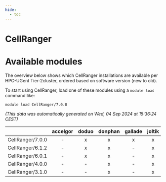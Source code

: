 ```yaml
---
hide:
  - toc
---
```


CellRanger
==========

# Available modules


The overview below shows which CellRanger installations are available per HPC-UGent Tier-2cluster, ordered based on software version (new to old).

To start using CellRanger, load one of these modules using a `module load` command like:

```shell
module load CellRanger/7.0.0
```

*(This data was automatically generated on Wed, 04 Sep 2024 at 15:36:24 CEST)*  

| |accelgor|doduo|donphan|gallade|joltik|shinx|skitty|
| :---: | :---: | :---: | :---: | :---: | :---: | :---: | :---: |
|CellRanger/7.0.0|-|x|x|x|x|-|x|
|CellRanger/6.1.2|-|x|x|-|x|-|x|
|CellRanger/6.0.1|-|x|x|-|x|-|-|
|CellRanger/4.0.0|-|-|x|-|x|-|-|
|CellRanger/3.1.0|-|-|x|-|x|-|-|
